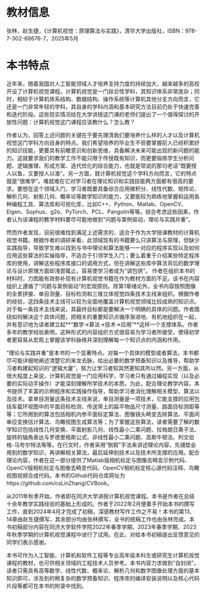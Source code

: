 # 教材信息
张林，赵生捷，《计算机视觉：原理算法与实践》，清华大学出版社，ISBN：978-7-302-68676-7，2025年5月

# 本书特点
近年来，随着我国对人工智能领域人才培养支持力度的持续加大，越来越多的高校开设了计算机视觉课程。计算机视觉是一门综合性学科，其知识体系非常庞杂；同时，相较于计算机体系结构、数据结构、操作系统等计算机其他分支方向而言，它还是一门非常年轻的学科，其自身的学科内涵和基本研究方法目前仍处于快速完善和迭代阶段。这些现实情况给在大学讲授这门课的老师们提出了一个值得探讨的开放性问题：计算机视觉这门课程应该教什么？怎么教？

作者认为，回答上述问题的关键在于要先理清我们要培养什么样的人才以及计算机视觉这门学科方向自身的特点。我们希望培养的毕业生不但要掌握前人已经积累好的知识技能，更要具有前瞻意识和创新思维，具备解决未来可能出现的新问题的能力。这就要求我们的教学工作不能只限于传授既有知识，而更要锻炼学生分析问题、逻辑推理、形成方案、迭代优化的综合能力，也就是常说的那句老话“既要授人以鱼，又要授人以渔”。另一方面，就计算机视觉这个学科方向而言，它的特点就是“很难学”。难就难在它对学习者在理论知识和实践技能两方面都有很高的要求。要想在这个领域入门，学习者既要具备综合应用微积分、线性代数、矩阵论、解析几何、射影几何、概率论等数学知识的能力，又要能较为熟练地掌握和运用各种编程工具、算法库和可视化库，比如C++、Python、Matlab、OpenCV、Eigen、Sophus、g2o、PyTorch、PCL、Pangolin等等。综合考虑这些因素，作者认为该课程的教学材料要尽可能地做到“问题与案例驱动，理论与实践并重”。

然而作者发现，目前很难找到满足上述需求的、适合于作为大学授课教材的计算机视觉书籍。根据作者的调研来看，此领域现有的书籍要么只讲算法与原理，但缺少实践指导，导致学生难以找到与书中理论和算法能够一一对应的程序实现以及如何应用这些算法的实操指导，不适合于引领学生入门；要么着重于介绍某些特定程序库的使用，讲解这些程序库接口的调用方式，但在讲解这些库中算法背后的数学理论与设计原理方面却浅尝辄止，容易使学习者成为“调包侠”。
作者在组织本书的材料时，力图能有效弥补现有计算机视觉书籍在作为教材方面的不足。该书在内容组织上遵循了“问题与案例驱动”的宏观原则。除第1章绪论外，全书内容按照图像的全景拼接、单目测量、目标检测和三维立体视觉四条技术主线来组织。根据作者的经验，这四条技术主线可以较为全面地覆盖计算机视觉领域比较成熟的知识点。对于每一条技术主线来说，其最终目标都是要解决一个明确的具体的问题。作者围绕如何解决这个具体问题，把相关的重要知识点循序渐进地、有机地组织在一起，并有意识地为读者建立起**“数学→算法→技术→应用”**这样一个支撑体系。作者多年的教学经验表明，这种形式的内容组织方式很容易为学习者所接受，使得初学者更容易从宏观上掌握该学科脉络并深刻理解每一个知识点的内涵和作用。

“理论与实践并重”是本书的一个显著特点。对每一个具体的模型或者算法，本书都尽可能详细地阐述清楚它的来龙去脉，给出必要的数学预备知识以及推导，帮助学习者构建起知识的“逻辑大厦”，努力让学习者知其然更知其所以然。另一方面，从很大程度上来说，计算机视觉是一门应用科学，学习者只有通过编程实现（以及必要的实际动手操作）才能深刻理解所学技术的本质。为此，配合理论教学内容，本书提供了丰富的示例程序和实践操作指导，帮助学习者消化理解相关模型、算法以及技术。拿单目测量这条技术主线来说，单目测量是一项技术，它能支撑的应用包括车载环视图中的平面目标检测、传送带上的扁平物品尺寸测量、路面目标测距等等；它所用到的算法包括相机内参平面标定算法、图像镜头畸变去除算法、平面间单应变换估计算法、鸟瞰视图生成算法等；为了掌握这些算法，读者需要了解的数学知识包括线性几何变换、平面射影几何、线性最小二乘问题、拉格朗日乘子法、旋转的轴角表达与罗德里格斯公式、非线性最小二乘问题、高斯牛顿法、列文伯格-马夸尔特法等等。在行文时，作者采用“倒叙”手法来讲述理论内容，先铺垫会用到的数学知识，再讲解相关算法，最后延伸到技术以及技术所支撑的应用。配合理论内容，作者在这一部分提供了Matlab版相机标定与图像去畸变示例代码、OpenCV版相机标定与图像去畸变代码、OpenCV相机标定核心源代码注释、鸟瞰视图视频合成代码。本书的Github代码仓库网址为https://github.com/csLinZhang/CVBook。

从2011年秋季开始，作者即在同济大学讲授计算机视觉课程。本书是作者在总结十余年教学实践经验的基础上形成的。作者于2022年2月便着手开始本书的撰写工作，直到2024年4月才完成了初稿，深感教材写作工作之不易！本书的第13、14章由赵生捷撰写，其余部分均由张林撰写，全书的统稿工作也由张林完成。本书初稿部分内容在同济大学软件学院2022年春季学期、2023年春季学期、2023年秋季学期的计算机视觉课程中进行了试用。在此，对给本书初稿提出反馈意见的同学们表示感谢。

本书可作为人工智能、计算机和软件工程等专业高年级本科生或研究生计算机视觉课程的教材，也可供相关领域的工程技术人员参考。本书内容力求做到“自封闭”，读者只需具有高等数学、线性代数、概率论、解析几何和数字图像处理方面的基本知识即可，涉及到的稍复杂的数学预备知识、程序库的编译安装说明以及核心代码片段等都可在本书的附录中找到。



